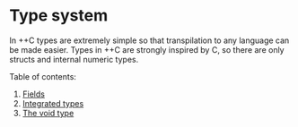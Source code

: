 # Type system

In ++C types are extremely simple so that transpilation to any language can be made easier. Types in ++C are strongly inspired by C, so there are only structs and internal numeric types.

Table of contents:
1. [Fields](./fields.md)
2. [Integrated types](./integrated-types.md)
3. [The void type](./void-type.md)
